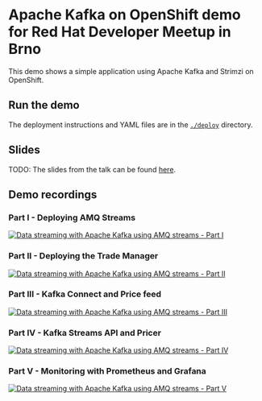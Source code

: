 # Apache Kafka on OpenShift demo for Red Hat Developer Meetup in Brno

This demo shows a simple application using Apache Kafka and Strimzi on OpenShift.

## Run the demo

The deployment instructions and YAML files are in the [`./deploy`](./deploy/) directory. 

## Slides

TODO:
The slides from the talk can be found [here](https://docs.google.com/presentation/d/1CHvhccGpMz8-p7pSg5JSqnjHvKh5Jcxot8_hr5PVhZI/edit?usp=sharing).

## Demo recordings

### Part I - Deploying AMQ Streams

[![Data streaming with Apache Kafka using AMQ streams - Part I](http://img.youtube.com/vi/xNIBNGZdKBE/0.jpg)](http://www.youtube.com/watch?v=xNIBNGZdKBE "Data streaming with Apache Kafka using AMQ streams (Red Hat Summit 2019) - Part I")

### Part II - Deploying the Trade Manager

[![Data streaming with Apache Kafka using AMQ streams - Part II](http://img.youtube.com/vi/uRIQ5lrhHkE/0.jpg)](http://www.youtube.com/watch?v=uRIQ5lrhHkE "Data streaming with Apache Kafka using AMQ streams (Red Hat Summit 2019) - Part II")

### Part III - Kafka Connect and Price feed

[![Data streaming with Apache Kafka using AMQ streams - Part III](http://img.youtube.com/vi/Cv1glA6yolU/0.jpg)](http://www.youtube.com/watch?v=Cv1glA6yolU "Data streaming with Apache Kafka using AMQ streams (Red Hat Summit 2019) - Part III")

### Part IV - Kafka Streams API and Pricer

[![Data streaming with Apache Kafka using AMQ streams - Part IV](http://img.youtube.com/vi/HDcpIP2Euec/0.jpg)](http://www.youtube.com/watch?v=HDcpIP2Euec "Data streaming with Apache Kafka using AMQ streams (Red Hat Summit 2019) - Part IV")

### Part V - Monitoring with Prometheus and Grafana

[![Data streaming with Apache Kafka using AMQ streams - Part V](http://img.youtube.com/vi/sclbm5K6gcM/0.jpg)](http://www.youtube.com/watch?v=sclbm5K6gcM "Data streaming with Apache Kafka using AMQ streams (Red Hat Summit 2019) - Part V")